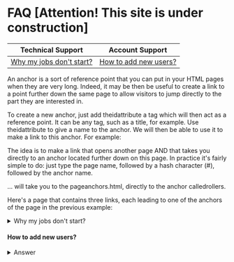 # FAQ [Attention! This site is under construction]

<!-- markdownlint-disable -->
<table>
  <thead>
    <tr>
      <th>Technical Support</th>
      <th>Account Support</th>
    </tr>
  </thead>
  <tbody>
  <tr>
    <td><a href="#why-my-jobs-dont-start">Why my jobs don't start?</a></td>
    <td><a href="https://github.com/semaphoreci/docs/blob/faq/docs/faq/faq.md#how-to-add-new-users">How to add new users?</a></td>
  </tr>
  </tbody>
</table>  
 
 An anchor is a sort of reference point that you can put in your HTML pages when they are very long.
Indeed, it may be then be useful to create a link to a point further down the same page to allow visitors to jump directly to the part they are interested in.

To create a new anchor, just add theidattribute a tag which will then act as a reference point. It can be any tag, such as a title, for example.
Use theidattribute to give a name to the anchor. We will then be able to use it to make a link to this anchor. For example:



The idea is to make a link that opens another page AND that takes you directly to an anchor located further down on this page.
In practice it's fairly simple to do: just type the page name, followed by a hash character (#), followed by the anchor name.


... will take you to the pageanchors.html, directly to the anchor calledrollers.

Here's a page that contains three links, each leading to one of the anchors of the page in the previous example:



 

 <details>
 <summary id="why-my-jobs-dont-start">Why my jobs don't start?</summary>
  <p>
You might be hitting the quota limitation. Check your organization's quota
in Billing > See detailed insights… > Quota. More information about quota 
and how to ask for an increase here: 
https://docs.semaphoreci.com/article/133-quotas-and-limits.

You may also run `sem get jobs` to display all running jobs 
so you may confirm how much quota is being used. 
More information about `sem get`: 
https://docs.semaphoreci.com/article/53-sem-reference#sem-get-examples.
  </p>
</details>

#### How to add new users?

<details>
  <summary>Answer</summary>
  <p>
Go to the People page of your organization and click on Refresh list button.
  </p>
</details>
